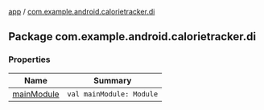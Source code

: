 [app](../index.md) / [com.example.android.calorietracker.di](./index.md)

## Package com.example.android.calorietracker.di

### Properties

| Name | Summary |
|---|---|
| [mainModule](main-module.md) | `val mainModule: Module` |
